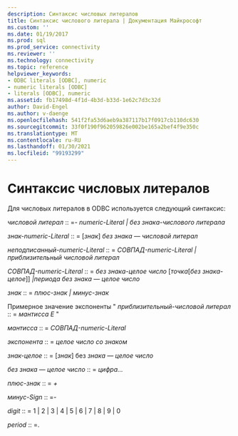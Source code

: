 ```yaml
---
description: Синтаксис числовых литералов
title: Синтаксис числового литерала | Документация Майкрософт
ms.custom: ''
ms.date: 01/19/2017
ms.prod: sql
ms.prod_service: connectivity
ms.reviewer: ''
ms.technology: connectivity
ms.topic: reference
helpviewer_keywords:
- ODBC literals [ODBC], numeric
- numeric literals [ODBC]
- literals [ODBC], numeric
ms.assetid: fb17498d-4f1d-4b3d-b33d-1e62c7d3c32d
author: David-Engel
ms.author: v-daenge
ms.openlocfilehash: 541f2fa53d6aeb9a387117b17f0917cb110dc630
ms.sourcegitcommit: 33f0f190f962059826e002be165a2bef4f9e350c
ms.translationtype: MT
ms.contentlocale: ru-RU
ms.lasthandoff: 01/30/2021
ms.locfileid: "99193299"
---
```

# <a name="numeric-literal-syntax"></a>Синтаксис числовых литералов
Для числовых литералов в ODBC используется следующий синтаксис:  
  
 *числовой литерал* :: =- *numeric-Literal &#124; без знака-числового литерала*  
  
 *знак-numeric-Literal* :: = [*знак*] *без знака — числовой литерал*  
  
 *неподписанный-numeric-Literal* :: = *СОВПАД-numeric-Literal &#124; приблизительный числовой литерал*  
  
 *СОВПАД-numeric-Literal* :: = *без знака-целое число* [*точка*[*без знака-целое*]] *&#124;периода без знака — целое число*  
  
 *знак* :: = *плюс-знак &#124; минус-знак*  
  
 Примерное значение экспоненты " *приблизительный-числовой литерал* :: = *мантисса E* "  
  
 *мантисса* :: = *СОВПАД-numeric-Literal*  
  
 *экспонента* :: = *целое число со знаком*  
  
 *знак-целое* :: = [*знак*] без *знака — целое число*  
  
 *без знака — целое число* :: = *цифра...*  
  
 *плюс-знак* :: = *+*  
  
 *минус-Sign* :: =-  
  
 *digit* :: = 1 &#124; 2 &#124; 3 &#124; 4 &#124; 5 &#124; 6 &#124; 7 &#124; 8 &#124; 9 &#124; 0  
  
 *period* :: =.
